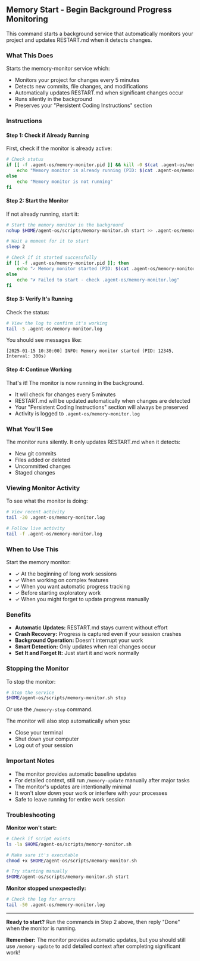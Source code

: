 ## Memory Start - Begin Background Progress Monitoring

This command starts a background service that automatically monitors your project and updates RESTART.md when it detects changes.

### What This Does

Starts the memory-monitor service which:
- Monitors your project for changes every 5 minutes
- Detects new commits, file changes, and modifications
- Automatically updates RESTART.md when significant changes occur
- Runs silently in the background
- Preserves your "Persistent Coding Instructions" section

### Instructions

#### Step 1: Check if Already Running

First, check if the monitor is already active:

```bash
# Check status
if [[ -f .agent-os/memory-monitor.pid ]] && kill -0 $(cat .agent-os/memory-monitor.pid) 2>/dev/null; then
    echo "Memory monitor is already running (PID: $(cat .agent-os/memory-monitor.pid))"
else
    echo "Memory monitor is not running"
fi
```

#### Step 2: Start the Monitor

If not already running, start it:

```bash
# Start the memory monitor in the background
nohup $HOME/agent-os/scripts/memory-monitor.sh start >> .agent-os/memory-monitor.log 2>&1 &

# Wait a moment for it to start
sleep 2

# Check if it started successfully
if [[ -f .agent-os/memory-monitor.pid ]]; then
    echo "✓ Memory monitor started (PID: $(cat .agent-os/memory-monitor.pid))"
else
    echo "✗ Failed to start - check .agent-os/memory-monitor.log"
fi
```

#### Step 3: Verify It's Running

Check the status:

```bash
# View the log to confirm it's working
tail -5 .agent-os/memory-monitor.log
```

You should see messages like:
```
[2025-01-15 10:30:00] INFO: Memory monitor started (PID: 12345, Interval: 300s)
```

#### Step 4: Continue Working

That's it! The monitor is now running in the background.

- It will check for changes every 5 minutes
- RESTART.md will be updated automatically when changes are detected
- Your "Persistent Coding Instructions" section will always be preserved
- Activity is logged to `.agent-os/memory-monitor.log`

### What You'll See

The monitor runs silently. It only updates RESTART.md when it detects:
- New git commits
- Files added or deleted
- Uncommitted changes
- Staged changes

### Viewing Monitor Activity

To see what the monitor is doing:

```bash
# View recent activity
tail -20 .agent-os/memory-monitor.log

# Follow live activity
tail -f .agent-os/memory-monitor.log
```

### When to Use This

Start the memory monitor:
- ✓ At the beginning of long work sessions
- ✓ When working on complex features
- ✓ When you want automatic progress tracking
- ✓ Before starting exploratory work
- ✓ When you might forget to update progress manually

### Benefits

- **Automatic Updates:** RESTART.md stays current without effort
- **Crash Recovery:** Progress is captured even if your session crashes
- **Background Operation:** Doesn't interrupt your work
- **Smart Detection:** Only updates when real changes occur
- **Set It and Forget It:** Just start it and work normally

### Stopping the Monitor

To stop the monitor:

```bash
# Stop the service
$HOME/agent-os/scripts/memory-monitor.sh stop
```

Or use the `/memory-stop` command.

The monitor will also stop automatically when you:
- Close your terminal
- Shut down your computer
- Log out of your session

### Important Notes

- The monitor provides automatic baseline updates
- For detailed context, still run `/memory-update` manually after major tasks
- The monitor's updates are intentionally minimal
- It won't slow down your work or interfere with your processes
- Safe to leave running for entire work session

### Troubleshooting

**Monitor won't start:**
```bash
# Check if script exists
ls -la $HOME/agent-os/scripts/memory-monitor.sh

# Make sure it's executable
chmod +x $HOME/agent-os/scripts/memory-monitor.sh

# Try starting manually
$HOME/agent-os/scripts/memory-monitor.sh start
```

**Monitor stopped unexpectedly:**
```bash
# Check the log for errors
tail -50 .agent-os/memory-monitor.log
```

---

**Ready to start?** Run the commands in Step 2 above, then reply "Done" when the monitor is running.

**Remember:** The monitor provides automatic updates, but you should still use `/memory-update` to add detailed context after completing significant work!

